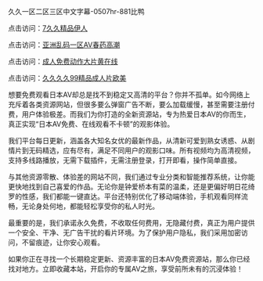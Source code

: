 久久一区二区三区中文字幕-0507hr-881比鸭

点击访问：<a href="https://gsd-agv.pages.dev/">7久久精品伊人</a>

点击访问：<a href="https://rtj-3zo.pages.dev/">亚洲乱码一区AV春药高潮</a>

点击访问：<a href="https://cfad.pages.dev/">成人免费动作大片黄在线</a>

点击访问：<a href="https://fdhf-454.pages.dev/">久久久久99精品成人片欧美</a>

想要免费观看日本AV却总是找不到稳定又高清的平台？你并不孤单。如今网络上充斥着各类资源网站，但很多要么弹窗广告不断，要么加载缓慢，甚至需要注册付费，用户体验极差。而我们为你打造的全新资源站，专为热爱日本AV的你而生，真正实现“日本AV免费、在线观看不卡顿”的观影体验。

我们平台每日更新，涵盖各大知名女优的最新作品，从清新可爱到熟女诱惑、从剧情片到无码精选，应有尽有，满足不同用户的观影口味。所有视频均为高清视频，支持多线路播放，无需下载插件，无需注册登录，打开即看，操作简单直接。

与其他资源零散、体验差的网站不同，我们通过专业分类和智能推荐系统，让你能更快地找到自己喜爱的作品。无论你是钟爱桥本有菜的温柔，还是更偏好明日花绮罗的性感，我们都能一键直达。平台还特别优化了移动端体验，手机观看同样流畅，无论身处何地，都能轻松享受你的私人时光。

最重要的是，我们承诺永久免费，不收取任何费用，无隐藏付费，真正为用户提供一个安全、干净、无广告干扰的看片环境。为了保护用户隐私，我们采用加密访问，不留痕迹，让你安心观看。

如果你正在寻找一个长期稳定更新、资源丰富的日本AV免费资源站，那么你已经找对地方。立即收藏本站，开启你的专属AV之旅，享受前所未有的沉浸体验！


<span style="display:none;">[Canonical link ( https://github.com/vk20250705/978865 ）</span>
